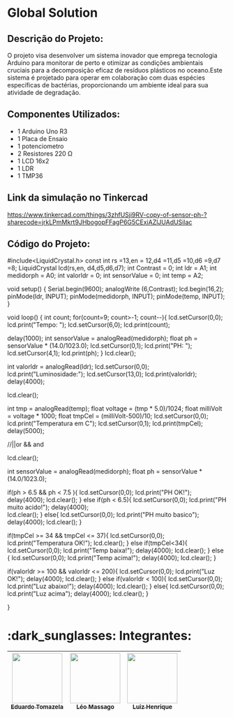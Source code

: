 # Global Solution 

## Descrição do Projeto:
O projeto visa desenvolver um sistema inovador que emprega tecnologia Arduino para monitorar de perto e otimizar as condições ambientais cruciais para a decomposição eficaz de resíduos plásticos no oceano.Este sistema é projetado para operar em colaboração com duas espécies específicas de bactérias, proporcionando um ambiente ideal para sua atividade de degradação.

## Componentes Utilizados:
- 1 Arduino Uno R3
- 1 Placa de Ensaio
- 1 potenciometro
- 2 Resistores 220 Ω
- 1 LCD 16x2
- 1 LDR
- 1 TMP36

## Link da simulação no Tinkercad
https://www.tinkercad.com/things/3zhfUSji9RV-copy-of-sensor-ph-?sharecode=jrkLPmMkrt9JHbogopFFagP6G5CExiAZlJUAdUSilac

## Código do Projeto:

#include<LiquidCrystal.h>
const int rs =13,en = 12,d4 =11,d5 =10,d6 =9,d7 =8;
LiquidCrystal lcd(rs,en, d4,d5,d6,d7);
int Contrast = 0;
int ldr = A1;
int medidorph = A0;
int valorldr = 0;
int sensorValue = 0;
int temp = A2;


void setup()
{
  Serial.begin(9600);
  analogWrite (6,Contrast);
  lcd.begin(16,2);
  pinMode(ldr, INPUT);
  pinMode(medidorph, INPUT);
  pinMode(temp, INPUT);
}

void loop()
{
 int count;
 for(count=9; count>-1; count--){
   lcd.setCursor(0,0);
   lcd.print("Tempo: ");
   lcd.setCursor(6,0);
   lcd.print(count);
 
   delay(1000);
   int sensorValue = analogRead(medidorph);
   float ph = sensorValue * (14.0/1023.0);
   lcd.setCursor(0,1);
   lcd.print("PH: ");
   lcd.setCursor(4,1);
   lcd.print(ph);
  }
 lcd.clear();
  
 int valorldr = analogRead(ldr);
 lcd.setCursor(0,0);
 lcd.print("Luminosidade:");
 lcd.setCursor(13,0);
 lcd.print(valorldr);
 delay(4000);
 
 lcd.clear();
  
 int tmp = analogRead(temp);
 float voltage = (tmp * 5.0)/1024;
 float milliVolt = voltage * 1000;
 float tmpCel =  (milliVolt-500)/10;
 lcd.setCursor(0,0);
 lcd.print("Temperatura em C");
 lcd.setCursor(0,1);
 lcd.print(tmpCel);
 delay(5000);
 
 //||or && and
 
  
 lcd.clear();
  
 int sensorValue = analogRead(medidorph);
 float ph = sensorValue * (14.0/1023.0);  
  
  if(ph > 6.5 && ph < 7.5 ){
    lcd.setCursor(0,0);
    lcd.print("PH OK!");
    delay(4000);
    lcd.clear();
  }
  else if(ph < 6.5){
    lcd.setCursor(0,0);
    lcd.print("PH muito acido!");
    delay(4000);  
    lcd.clear();
  }
  else{
    lcd.setCursor(0,0);
    lcd.print("PH muito basico");
    delay(4000);
    lcd.clear();
  }
  
  if(tmpCel >= 34 && tmpCel <= 37){
    lcd.setCursor(0,0);
    lcd.print("Temperatura OK!");
    lcd.clear();
  }
  else if(tmpCel<34){
    lcd.setCursor(0,0);
    lcd.print("Temp baixa!");
    delay(4000);
    lcd.clear();
  }
  else {
    lcd.setCursor(0,0);
    lcd.print("Temp acima!");
    delay(4000);
    lcd.clear();
  }
  
  if(valorldr >= 100 && valorldr <= 200){
    lcd.setCursor(0,0);
    lcd.print("Luz OK!");
    delay(4000);
    lcd.clear();
  }
  else if(valorldr < 100){
    lcd.setCursor(0,0);
    lcd.print("Luz abaixo!");
    delay(4000);
    lcd.clear();
  }
  else{
    lcd.setCursor(0,0);
    lcd.print("Luz acima");
    delay(4000);
    lcd.clear();
  }
 
  
 
  
 
 
}


<h1>
  :dark_sunglasses: Integrantes:
</h1>

| [<img loading="lazy" src="https://avatars.githubusercontent.com/u/161898042?v=4" width=115><br><sub>Eduardo Tomazela</sub>](https://github.com/du-ntomazela) |  [<img loading="lazy" src="https://avatars.githubusercontent.com/u/101646035?v=4" width=115><br><sub>Léo Massago</sub>](https://github.com/LeoMasago) |  [<img loading="lazy" src="https://avatars.githubusercontent.com/u/162758896?v=4" width=115><br><sub>Luiz Henrique</sub>](https://github.com/LhenriqueTech) |
| :---: | :---: | :---: | 
